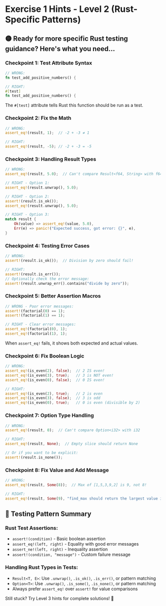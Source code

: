 # Exercise 1 Hints - Level 2 (Rust-Specific Patterns)

## 🟡 Ready for more specific Rust testing guidance? Here's what you need...

### Checkpoint 1: Test Attribute Syntax
```rust
// WRONG:
fn test_add_positive_numbers() {

// RIGHT:
#[test]
fn test_add_positive_numbers() {
```
The `#[test]` attribute tells Rust this function should be run as a test.

### Checkpoint 2: Fix the Math
```rust
// WRONG:
assert_eq!(result, 1);  // -2 + -3 ≠ 1

// RIGHT:
assert_eq!(result, -5); // -2 + -3 = -5
```

### Checkpoint 3: Handling Result Types
```rust
// WRONG:
assert_eq!(result, 5.0);  // Can't compare Result<f64, String> with f64

// RIGHT - Option 1:
assert_eq!(result.unwrap(), 5.0);

// RIGHT - Option 2:
assert!(result.is_ok());
assert_eq!(result.unwrap(), 5.0);

// RIGHT - Option 3:
match result {
    Ok(value) => assert_eq!(value, 5.0),
    Err(e) => panic!("Expected success, got error: {}", e),
}
```

### Checkpoint 4: Testing Error Cases
```rust
// WRONG:
assert!(result.is_ok());  // Division by zero should fail!

// RIGHT:
assert!(result.is_err());
// Optionally check the error message:
assert!(result.unwrap_err().contains("divide by zero"));
```

### Checkpoint 5: Better Assertion Macros
```rust
// WRONG - Poor error messages:
assert!(factorial(0) == 1);
assert!(factorial(1) == 1);

// RIGHT - Clear error messages:
assert_eq!(factorial(0), 1);
assert_eq!(factorial(1), 1);
```

When `assert_eq!` fails, it shows both expected and actual values.

### Checkpoint 6: Fix Boolean Logic
```rust
// WRONG:
assert_eq!(is_even(2), false);  // 2 IS even!
assert_eq!(is_even(3), true);   // 3 is NOT even!
assert_eq!(is_even(0), false);  // 0 IS even!

// RIGHT:
assert_eq!(is_even(2), true);   // 2 is even
assert_eq!(is_even(3), false);  // 3 is odd  
assert_eq!(is_even(0), true);   // 0 is even (divisible by 2)
```

### Checkpoint 7: Option Type Handling
```rust
// WRONG:
assert_eq!(result, 0);  // Can't compare Option<i32> with i32

// RIGHT:
assert_eq!(result, None);  // Empty slice should return None

// Or if you want to be explicit:
assert!(result.is_none());
```

### Checkpoint 8: Fix Value and Add Message
```rust
// WRONG:
assert_eq!(result, Some(8));  // Max of [1,5,3,9,2] is 9, not 8!

// RIGHT:
assert_eq!(result, Some(9), "find_max should return the largest value in the slice");
```

## 🔧 Testing Pattern Summary

### Rust Test Assertions:
- `assert!(condition)` - Basic boolean assertion
- `assert_eq!(left, right)` - Equality with good error messages  
- `assert_ne!(left, right)` - Inequality assertion
- `assert!(condition, "message")` - Custom failure message

### Handling Rust Types in Tests:
- `Result<T, E>`: Use `.unwrap()`, `.is_ok()`, `.is_err()`, or pattern matching
- `Option<T>`: Use `.unwrap()`, `.is_some()`, `.is_none()`, or pattern matching
- Always prefer `assert_eq!` over `assert!` for value comparisons

Still stuck? Try Level 3 hints for complete solutions! 🚀